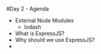 #Day 2 - Agenda

* External Node Modules
    * lodash
* What is ExpressJS?
* Why should we use ExpressJS?
* 